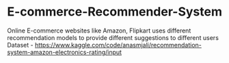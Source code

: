 # E-commerce-Recommender-System
Online E-commerce websites like Amazon, Flipkart uses different recommendation models to provide different suggestions to different users
Dataset - https://www.kaggle.com/code/anasmjali/recommendation-system-amazon-electronics-rating/input
